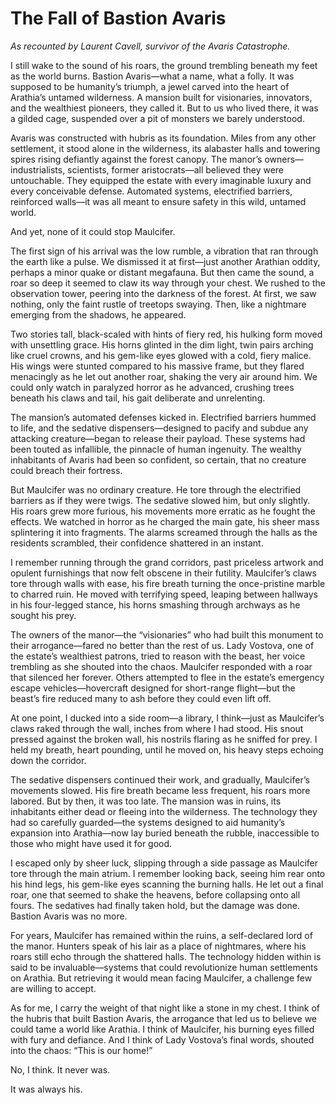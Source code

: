 # The Fall of Bastion Avaris
_As recounted by Laurent Cavell, survivor of the Avaris Catastrophe._

I still wake to the sound of his roars, the ground trembling beneath my feet as the world burns. Bastion Avaris—what a name, what a folly. It was supposed to be humanity’s triumph, a jewel carved into the heart of Arathia’s untamed wilderness. A mansion built for visionaries, innovators, and the wealthiest pioneers, they called it. But to us who lived there, it was a gilded cage, suspended over a pit of monsters we barely understood.

Avaris was constructed with hubris as its foundation. Miles from any other settlement, it stood alone in the wilderness, its alabaster halls and towering spires rising defiantly against the forest canopy. The manor’s owners—industrialists, scientists, former aristocrats—all believed they were untouchable. They equipped the estate with every imaginable luxury and every conceivable defense. Automated systems, electrified barriers, reinforced walls—it was all meant to ensure safety in this wild, untamed world.

And yet, none of it could stop Maulcifer.

The first sign of his arrival was the low rumble, a vibration that ran through the earth like a pulse. We dismissed it at first—just another Arathian oddity, perhaps a minor quake or distant megafauna. But then came the sound, a roar so deep it seemed to claw its way through your chest. We rushed to the observation tower, peering into the darkness of the forest. At first, we saw nothing, only the faint rustle of treetops swaying. Then, like a nightmare emerging from the shadows, he appeared.

Two stories tall, black-scaled with hints of fiery red, his hulking form moved with unsettling grace. His horns glinted in the dim light, twin pairs arching like cruel crowns, and his gem-like eyes glowed with a cold, fiery malice. His wings were stunted compared to his massive frame, but they flared menacingly as he let out another roar, shaking the very air around him. We could only watch in paralyzed horror as he advanced, crushing trees beneath his claws and tail, his gait deliberate and unrelenting.

The mansion’s automated defenses kicked in. Electrified barriers hummed to life, and the sedative dispensers—designed to pacify and subdue any attacking creature—began to release their payload. These systems had been touted as infallible, the pinnacle of human ingenuity. The wealthy inhabitants of Avaris had been so confident, so certain, that no creature could breach their fortress.

But Maulcifer was no ordinary creature. He tore through the electrified barriers as if they were twigs. The sedative slowed him, but only slightly. His roars grew more furious, his movements more erratic as he fought the effects. We watched in horror as he charged the main gate, his sheer mass splintering it into fragments. The alarms screamed through the halls as the residents scrambled, their confidence shattered in an instant.

I remember running through the grand corridors, past priceless artwork and opulent furnishings that now felt obscene in their futility. Maulcifer’s claws tore through walls with ease, his fire breath turning the once-pristine marble to charred ruin. He moved with terrifying speed, leaping between hallways in his four-legged stance, his horns smashing through archways as he sought his prey.

The owners of the manor—the “visionaries” who had built this monument to their arrogance—fared no better than the rest of us. Lady Vostova, one of the estate’s wealthiest patrons, tried to reason with the beast, her voice trembling as she shouted into the chaos. Maulcifer responded with a roar that silenced her forever. Others attempted to flee in the estate’s emergency escape vehicles—hovercraft designed for short-range flight—but the beast’s fire reduced many to ash before they could even lift off.

At one point, I ducked into a side room—a library, I think—just as Maulcifer’s claws raked through the wall, inches from where I had stood. His snout pressed against the broken wall, his nostrils flaring as he sniffed for prey. I held my breath, heart pounding, until he moved on, his heavy steps echoing down the corridor.

The sedative dispensers continued their work, and gradually, Maulcifer’s movements slowed. His fire breath became less frequent, his roars more labored. But by then, it was too late. The mansion was in ruins, its inhabitants either dead or fleeing into the wilderness. The technology they had so carefully guarded—the systems designed to aid humanity’s expansion into Arathia—now lay buried beneath the rubble, inaccessible to those who might have used it for good.

I escaped only by sheer luck, slipping through a side passage as Maulcifer tore through the main atrium. I remember looking back, seeing him rear onto his hind legs, his gem-like eyes scanning the burning halls. He let out a final roar, one that seemed to shake the heavens, before collapsing onto all fours. The sedatives had finally taken hold, but the damage was done. Bastion Avaris was no more.

For years, Maulcifer has remained within the ruins, a self-declared lord of the manor. Hunters speak of his lair as a place of nightmares, where his roars still echo through the shattered halls. The technology hidden within is said to be invaluable—systems that could revolutionize human settlements on Arathia. But retrieving it would mean facing Maulcifer, a challenge few are willing to accept.

As for me, I carry the weight of that night like a stone in my chest. I think of the hubris that built Bastion Avaris, the arrogance that led us to believe we could tame a world like Arathia. I think of Maulcifer, his burning eyes filled with fury and defiance. And I think of Lady Vostova’s final words, shouted into the chaos: “This is our home!”

No, I think. It never was.

It was always his.
